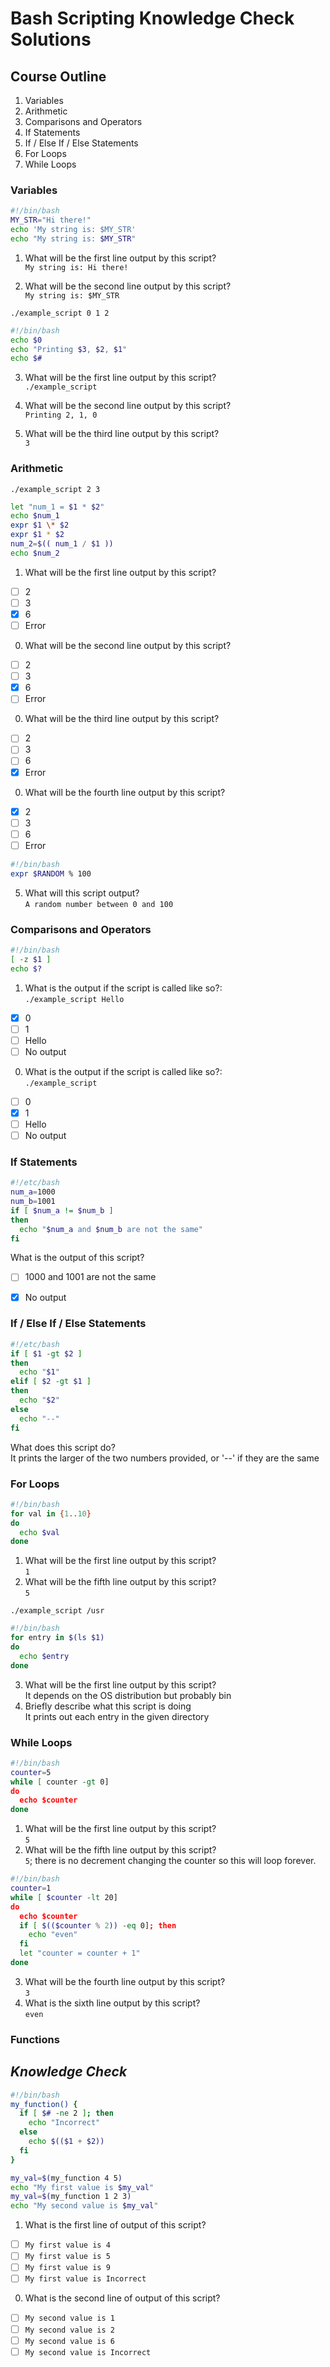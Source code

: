 # Bash Scripting Knowledge Check Solutions

## Course Outline
1. Variables
0. Arithmetic
0. Comparisons and Operators
0. If Statements
0. If / Else If / Else Statements
0. For Loops
0. While Loops

### Variables

```bash
#!/bin/bash
MY_STR="Hi there!"
echo 'My string is: $MY_STR'
echo "My string is: $MY_STR"
```
1. What will be the first line output by this script?  
```My string is: Hi there!```

0. What will be the second line output by this script?  
```My string is: $MY_STR```

```./example_script 0 1 2```  
```bash
#!/bin/bash
echo $0
echo "Printing $3, $2, $1"
echo $#
```
3. What will be the first line output by this script?  
```./example_script```

0. What will be the second line output by this script?  
```Printing 2, 1, 0```

0. What will be the third line output by this script?  
```3```

### Arithmetic

```./example_script 2 3```
```bash
let "num_1 = $1 * $2"
echo $num_1
expr $1 \* $2
expr $1 * $2
num_2=$(( num_1 / $1 ))
echo $num_2
```
1. What will be the first line output by this script?
  - [ ] 2
  - [ ] 3
  - [X] 6
  - [ ] Error
0. What will be the second line output by this script?
  - [ ] 2
  - [ ] 3
  - [X] 6
  - [ ] Error
0. What will be the third line output by this script?
  - [ ] 2
  - [ ] 3
  - [ ] 6
  - [X] Error
0. What will be the fourth line output by this script?
  - [X] 2
  - [ ] 3
  - [ ] 6
  - [ ] Error

```bash
#!/bin/bash
expr $RANDOM % 100
```
5. What will this script output?  
```A random number between 0 and 100```

### Comparisons and Operators
```bash
#!/bin/bash
[ -z $1 ]
echo $?
```

1. What is the output if the script is called like so?:  
```./example_script Hello```
  - [X] 0
  - [ ] 1
  - [ ] Hello
  - [ ] No output
0. What is the output if the script is called like so?:  
```./example_script```
  - [ ] 0
  - [X] 1
  - [ ] Hello
  - [ ] No output

### If Statements
```bash
#!/etc/bash
num_a=1000
num_b=1001
if [ $num_a != $num_b ]
then
  echo "$num_a and $num_b are not the same"
fi
```
What is the output of this script?
  - [ ] 1000 and 1001 are not the same
  - [X] No output


### If / Else If / Else Statements
```bash
#!/etc/bash
if [ $1 -gt $2 ]
then
  echo "$1"
elif [ $2 -gt $1 ]
then
  echo "$2"
else
  echo "--"
fi
```
What does this script do?  
It prints the larger of the two numbers provided, or '--' if they are the same

### For Loops
```bash
#!/bin/bash
for val in {1..10}
do
  echo $val
done
```
1. What will be the first line output by this script?  
`1`
0. What will be the fifth line output by this script?  
`5`

```./example_script /usr```
```bash
#!/bin/bash
for entry in $(ls $1)
do
  echo $entry
done
```
3. What will be the first line output by this script?  
It depends on the OS distribution but probably bin
0. Briefly describe what this script is doing  
It prints out each entry in the given directory

### While Loops
```bash
#!/bin/bash
counter=5
while [ counter -gt 0]
do
  echo $counter
done
```
1. What will be the first line output by this script?  
`5`
0. What will be the fifth line output by this script?  
`5`; there is no decrement changing the counter so this will loop forever.

```bash
#!/bin/bash
counter=1
while [ $counter -lt 20]
do
  echo $counter
  if [ $(($counter % 2)) -eq 0]; then
    echo "even"
  fi
  let "counter = counter + 1"
done
```
3. What will be the fourth line output by this script?  
`3`
0. What is the sixth line output by this script?  
`even`

### Functions
## *Knowledge Check*
```bash
#!/bin/bash
my_function() {
  if [ $# -ne 2 ]; then
    echo "Incorrect"
  else
    echo $(($1 + $2))
  fi
}

my_val=$(my_function 4 5)
echo "My first value is $my_val"
my_val=$(my_function 1 2 3)
echo "My second value is $my_val"
```
1. What is the first line of output of this script?
  - [ ] `My first value is 4`
  - [ ] `My first value is 5`
  - [ ] `My first value is 9`
  - [ ] `My first value is Incorrect`
0. What is the second line of output of this script?
  - [ ] `My second value is 1`
  - [ ] `My second value is 2`
  - [ ] `My second value is 6`
  - [ ] `My second value is Incorrect`
